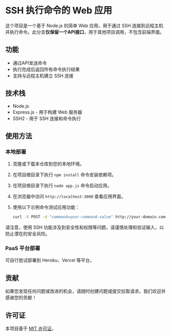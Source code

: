 # SSH 执行命令的 Web 应用

这个项目是一个基于 Node.js 的简单 Web 应用，用于通过 SSH 连接到远程主机并执行命令。此分支**仅保留一个API接口**，用于其他项目调用，不包含前端界面。

## 功能

- 通过API发送命令
- 执行完成后返回所有命令执行结果
- 支持与远程主机建立 SSH 连接

## 技术栈

- Node.js
- Express.js - 用于构建 Web 服务器
- SSH2 - 用于 SSH 连接和命令执行

## 使用方法
### 本地部署

1. 克隆或下载本仓库到您的本地环境。
2. 在项目根目录下执行 `npm install` 命令安装依赖项。
3. 在项目根目录下执行 `node app.js` 命令启动应用。
4. 在浏览器中访问 `http://localhost:3000` 查看应用界面。
5. 使用以下示例命令测试应用功能：

   ```bash
   curl -X POST -d "command=your-command-value" http://your-domain.com/your-post-endpoint
   ```

请注意，使用 SSH 功能涉及到安全性和权限等问题，请谨慎处理和验证输入，以防止潜在的安全风险。

### PaaS 平台部署
可自行尝试部署到 Heroku、Vercel 等平台，

## 贡献

如果您发现任何问题或改进的机会，请随时创建问题或提交拉取请求。我们欢迎并感谢您的贡献！

## 许可证

本项目基于 [MIT 许可证](LICENSE)。
